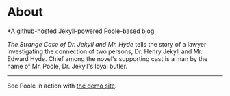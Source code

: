 # About

*A github-hosted Jekyll-powered Poole-based blog

*The Strange Case of Dr. Jekyll and Mr. Hyde* tells the story of a lawyer investigating the connection of two persons, Dr. Henry Jekyll and Mr. Edward Hyde. Chief among the novel's supporting cast is a man by the name of Mr. Poole, Dr. Jekyll's loyal butler.

-----

See Poole in action with [the demo site](http://demo.getpoole.com).

